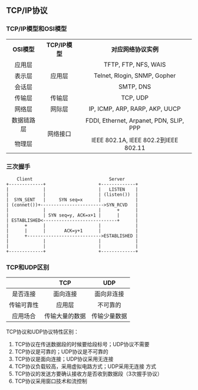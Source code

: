 ## TCP/IP协议

### TCP/IP模型和OSI模型

<table>
<tr>
    <td align="center"><b>OSI模型</b></td>
    <td align="center"><b>TCP/IP模型</b></td>
    <td align="center"><b>对应网络协议实例</b></td>
</tr>
<tr>
    <td align="center">应用层</td>
    <td align="center" rowspan="3">应用层</td>
    <td align="center">TFTP, FTP, NFS, WAIS</td>
</tr>
<tr>
    <td align="center">表示层</td>
    <td align="center">Telnet, Rlogin, SNMP, Gopher</td>
</tr>
<tr>
    <td align="center">会话层</td>
    <td align="center">SMTP, DNS</td>
</tr>
<tr>
    <td align="center">传输层</td>
    <td align="center">传输层</td>
    <td align="center">TCP, UDP</td>
</tr>
<tr>
    <td align="center">网络层</td>
    <td align="center">网际层</td>
    <td align="center">IP, ICMP, ARP, RARP, AKP, UUCP</td>
</tr>
<tr>
    <td align="center">数据链路层</td>
    <td align="center" rowspan="2">网络接口</td>
    <td align="center">FDDI, Ethernet, Arpanet, PDN, SLIP, PPP</td>
</tr>
<tr>
    <td align="center">物理层</td>
    <td align="center">IEEE 802.1A, IEEE 802.2到IEEE 802.11</td>
</tr>
</table>

### 三次握手
```
    Client                             Server
+-------------+                    +-------------+
|             |                    |   LISTEN    |
|             |                    | (listen())  |
|  SYN_SENT   |     SYN seq=x      |             |
| (connet())+------------------------>SYN_RCVD   |
|             |                    |      +      |
|             | SYN seq=y, ACK=x+1 |      |      |
| ESTABLISHED<----------------------------+      |
|      +      |                    |             |
|      |      |       ACK=y+1      |             |
|      +---------------------------->ESTABLISHED |
|             |                    |             |
|             |                    |             |
+-------------+                    +-------------+
```

### TCP和UDP区别

|  | TCP | UDP |
| :---: | :---: | :---: |
| 是否连接 | 面向连接 | 面向非连接 |
| 传输可靠性 | 应用层 | 不可靠的 |
| 应用场合 | 传输大量的数据 | 传输少量数据 |

TCP协议和UDP协议特性区别：

1. TCP协议在传送数据段的时候要给段标号；UDP协议不需要
2. TCP协议是可靠的；UDP协议是不可靠的
3. TCP协议是面向连接；UDP协议采用无连接
4. TCP协议负载较高，采用虚拟电路方式；UDP采用无连接
   方式
5. TCP协议的发送方要确认接收方是否收到数据段（3次握手协议）
6. TCP协议采用窗口技术和流控制
